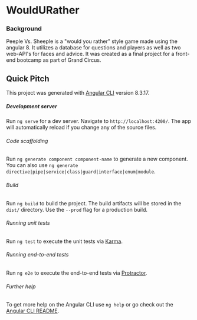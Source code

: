 # WouldURather

### Background

Peeple Vs. Sheeple is a "would you rather" style game made using the angular 8. It utilizes a database for questions and players as well as two web-API's for faces and advice. It was created as a final project for a front-end bootcamp as part of Grand Circus.

## Quick Pitch

This project was generated with [Angular CLI](https://github.com/angular/angular-cli) version 8.3.17.

##### Development server

Run `ng serve` for a dev server. Navigate to `http://localhost:4200/`. The app will automatically reload if you change any of the source files.

###### Code scaffolding

Run `ng generate component component-name` to generate a new component. You can also use `ng generate directive|pipe|service|class|guard|interface|enum|module`.

###### Build

Run `ng build` to build the project. The build artifacts will be stored in the `dist/` directory. Use the `--prod` flag for a production build.

###### Running unit tests

Run `ng test` to execute the unit tests via [Karma](https://karma-runner.github.io).

###### Running end-to-end tests

Run `ng e2e` to execute the end-to-end tests via [Protractor](http://www.protractortest.org/).

###### Further help

To get more help on the Angular CLI use `ng help` or go check out the [Angular CLI README](https://github.com/angular/angular-cli/blob/master/README.md).
